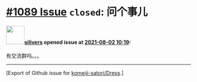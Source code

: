 # [\#1089 Issue](https://github.com/komeiji-satori/Dress/issues/1089) `closed`: 问个事儿

#### <img src="https://avatars.githubusercontent.com/u/86293191?u=de9fcfab7b640b1813383552f2022e8257758564&v=4" width="50">[silivers](https://github.com/silivers) opened issue at [2021-08-02 10:19](https://github.com/komeiji-satori/Dress/issues/1089):

有交流群吗。。。




-------------------------------------------------------------------------------



[Export of Github issue for [komeiji-satori/Dress](https://github.com/komeiji-satori/Dress).]

